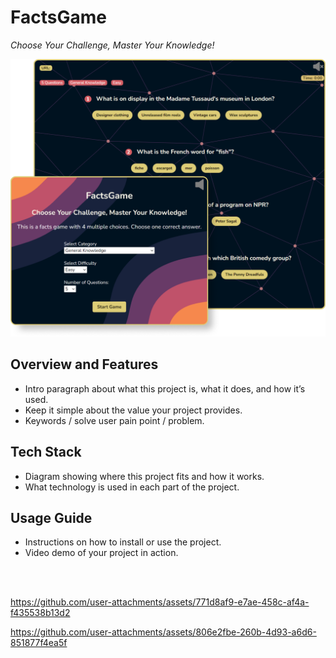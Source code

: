 # FactsGame

_Choose Your Challenge, Master Your Knowledge!_

![Screenshot 1 Hero](./public/readme-img-01.png)

## Overview and Features

- Intro paragraph about what this project is, what it does, and how it’s used.
- Keep it simple about the value your project provides.
- Keywords / solve user pain point / problem.

## Tech Stack

- Diagram showing where this project fits and how it works.
- What technology is used in each part of the project.

## Usage Guide

- Instructions on how to install or use the project.
- Video demo of your project in action.

<br/>
<br/>


https://github.com/user-attachments/assets/771d8af9-e7ae-458c-af4a-f435538b13d2

https://github.com/user-attachments/assets/806e2fbe-260b-4d93-a6d6-851877f4ea5f

